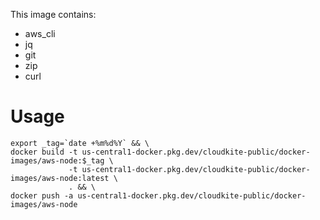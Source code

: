 This image contains:
 * aws_cli
 * jq 
 * git
 * zip
 * curl

# Usage
```
export _tag=`date +%m%d%Y` && \
docker build -t us-central1-docker.pkg.dev/cloudkite-public/docker-images/aws-node:$_tag \
             -t us-central1-docker.pkg.dev/cloudkite-public/docker-images/aws-node:latest \
             . && \
docker push -a us-central1-docker.pkg.dev/cloudkite-public/docker-images/aws-node
```